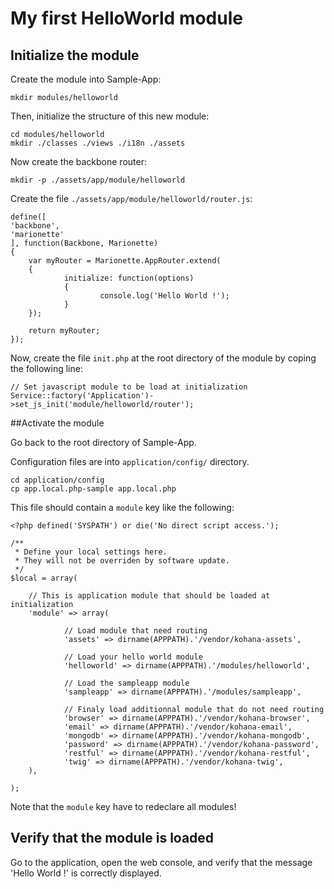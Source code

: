 # My first HelloWorld module

## Initialize the module

Create the module into Sample-App:

    mkdir modules/helloworld

Then, initialize the structure of this new module:

    cd modules/helloworld
    mkdir ./classes ./views ./i18n ./assets

Now create the backbone router:

    mkdir -p ./assets/app/module/helloworld

Create the file `./assets/app/module/helloworld/router.js`:

    define([
	'backbone',
	'marionette'
    ], function(Backbone, Marionette)
    {
        var myRouter = Marionette.AppRouter.extend(
        {
                initialize: function(options)
                {
                        console.log('Hello World !');
                }
        });

        return myRouter;
    });

Now, create the file `init.php` at the root directory of the module by coping the following line:

    // Set javascript module to be load at initialization
    Service::factory('Application')->set_js_init('module/helloworld/router');

##Activate the module

Go back to the root directory of Sample-App.

Configuration files are into `application/config/` directory.

    cd application/config
    cp app.local.php-sample app.local.php

This file should contain a `module` key like the following:

    <?php defined('SYSPATH') or die('No direct script access.');

    /**
     * Define your local settings here.
     * They will not be overriden by software update.
     */
    $local = array(

        // This is application module that should be loaded at initialization
        'module' => array(

                // Load module that need routing
                'assets' => dirname(APPPATH).'/vendor/kohana-assets',

                // Load your hello world module
                'helloworld' => dirname(APPPATH).'/modules/helloworld',

                // Load the sampleapp module
                'sampleapp' => dirname(APPPATH).'/modules/sampleapp',

                // Finaly load additionnal module that do not need routing
                'browser' => dirname(APPPATH).'/vendor/kohana-browser',
                'email' => dirname(APPPATH).'/vendor/kohana-email',
                'mongodb' => dirname(APPPATH).'/vendor/kohana-mongodb',
                'password' => dirname(APPPATH).'/vendor/kohana-password',
                'restful' => dirname(APPPATH).'/vendor/kohana-restful',
                'twig' => dirname(APPPATH).'/vendor/kohana-twig',
        ),

    );

Note that the `module` key have to redeclare all modules!

## Verify that the module is loaded

Go to the application, open the web console, and verify that the message 'Hello World !'
is correctly displayed.

